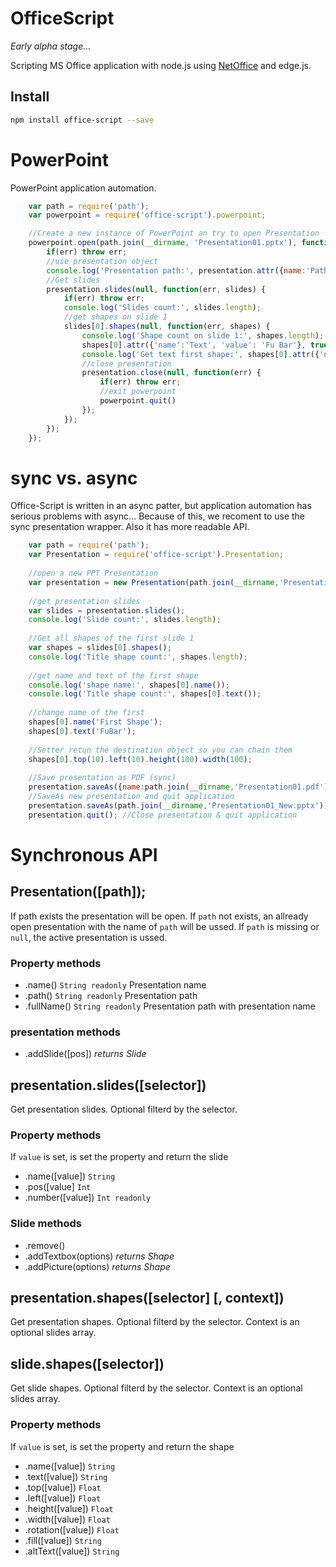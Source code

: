 # OfficeScript

*Early alpha stage...*

Scripting MS Office application with node.js using [NetOffice](http://netoffice.codeplex.com/) and edge.js.

## Install
```sh
npm install office-script --save
```

# PowerPoint

PowerPoint application automation. 
```javascript
    var path = require('path');
    var powerpoint = require('office-script').powerpoint;

    //Create a new instance of PowerPoint an try to open Presentation
    powerpoint.open(path.join(__dirname, 'Presentation01.pptx'), function(err, presentation) {
        if(err) throw err;
        //use presentation object
        console.log('Presentation path:', presentation.attr({name:'Path'}, true));
        //Get slides
        presentation.slides(null, function(err, slides) {
            if(err) throw err;
            console.log('Slides count:', slides.length);
            //get shapes on slide 1
            slides[0].shapes(null, function(err, shapes) {
                console.log('Shape count on slide 1:', shapes.length);
                shapes[0].attr({'name':'Text', 'value': 'Fu Bar'}, true); //Set text value
                console.log('Get text first shape:', shapes[0].attr({'name':'Text'}, true));
                //close presentation
                presentation.close(null, function(err) {
                    if(err) throw err;
                    //exit powerpoint
                    powerpoint.quit()
                });
            });
        });
    });
```
# sync vs. async
Office-Script is written in an async patter, but application automation has serious problems with async...
Because of this, we recoment to use the sync presentation wrapper. Also it has more readable API. 

```javascript
    var path = require('path');
    var Presentation = require('office-script').Presentation;
    
    //open a new PPT Presentation  
    var presentation = new Presentation(path.join(__dirname,'Presentation01.pptx'));
    
    //get presentation slides  
    var slides = presentation.slides();
    console.log('Slide count:', slides.length);
    
    //Get all shapes of the first slide 1 
    var shapes = slides[0].shapes();
    console.log('Title shape count:', shapes.length);
    
    //get name and text of the first shape
    console.log('shape name:', shapes[0].name());
    console.log('Title shape count:', shapes[0].text());
    
    //change name of the first
    shapes[0].name('First Shape');
    shapes[0].text('FuBar');
    
    //Setter retun the destination object so you can chain them
    shapes[0].top(10).left(10).height(100).width(100);
      
    //Save presentation as PDF (sync)
    presentation.saveAs({name:path.join(__dirname,'Presentation01.pdf'), type:'pdf'});
    //SaveAs new presentation and quit application 
    presentation.saveAs(path.join(__dirname,'Presentation01_New.pptx'));
    presentation.quit(); //Close presentation & quit application  


```
# Synchronous API
## Presentation([path]);
If path exists the presentation will be open. If `path` not exists, an allready open presentation with the name of `path` will be ussed. If `path` is missing or `null`, the active presentation is ussed.
### Property methods 
* .name() `String readonly` Presentation name
* .path() `String readonly` Presentation path
* .fullName() `String readonly` Presentation path with presentation name

### presentation methods
* .addSlide([pos]) *returns Slide*

## presentation.slides([selector])
Get presentation slides. Optional filterd by the selector.
### Property methods
If `value` is set, is set the property and return the slide
* .name([value]) `String` 
* .pos([value] `Int`
* .number([value])  `Int readonly`

### Slide methods
* .remove()
* .addTextbox(options) *returns Shape*
* .addPicture(options) *returns Shape*


## presentation.shapes([selector] [, context])
Get presentation shapes. Optional filterd by the selector. Context is an optional slides array.
## slide.shapes([selector])
Get slide shapes. Optional filterd by the selector. Context is an optional slides array.
### Property methods
If `value` is set, is set the property and return the shape
* .name([value]) `String`
* .text([value]) `String`
* .top([value])  `Float`
* .left([value])  `Float`
* .height([value])  `Float`
* .width([value])  `Float`
* .rotation([value])  `Float`
* .fill([value])  `String`
* .altText([value])  `String`
